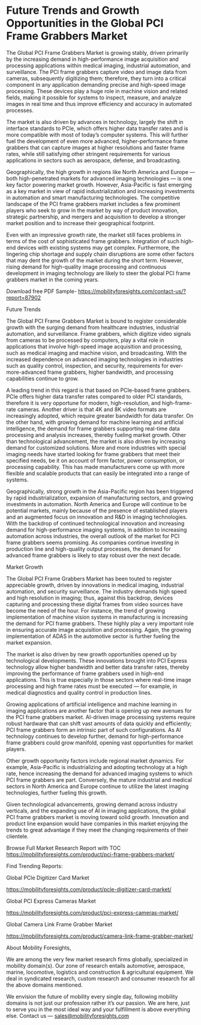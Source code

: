 # Future Trends and Growth Opportunities in the Global PCI Frame Grabbers Market
The Global PCI Frame Grabbers Market is growing stably, driven primarily by the increasing demand in high-performance image acquisition and processing applications within medical imaging, industrial automation, and surveillance. The PCI frame grabbers capture video and image data from cameras, subsequently digitizing them; therefore, they turn into a critical component in any application demanding precise and high-speed image processing. These devices play a huge role in machine vision and related fields, making it possible for systems to inspect, measure, and analyze images in real time and thus improve efficiency and accuracy in automated processes.

The market is also driven by advances in technology, largely the shift in interface standards to PCIe, which offers higher data transfer rates and is more compatible with most of today’s computer systems. This will further fuel the development of even more advanced, higher-performance frame grabbers that can capture images at higher resolutions and faster frame rates, while still satisfying other stringent requirements for various applications in sectors such as aerospace, defense, and broadcasting.

Geographically, the high growth in regions like North America and Europe — both high-penetrated markets for advanced imaging technologies — is one key factor powering market growth. However, Asia-Pacific is fast emerging as a key market in view of rapid industrialization and increasing investments in automation and smart manufacturing technologies. The competitive landscape of the PCI frame grabbers market includes a few prominent players who seek to grow in the market by way of product innovation, strategic partnership, and mergers and acquisition to develop a stronger market position and to increase their geographical footprint.

Even with an impressive growth rate, the market still faces problems in terms of the cost of sophisticated frame grabbers. Integration of such high-end devices with existing systems may get complex. Furthermore, the lingering chip shortage and supply chain disruptions are some other factors that may dent the growth of the market during the short term. However, rising demand for high-quality image processing and continuous development in imaging technology are likely to steer the global PCI frame grabbers market in the coming years.

Download free PDF Sample- https://mobilityforesights.com/contact-us/?report=87902

Future Trends

The Global PCI Frame Grabbers Market is bound to register considerable growth with the surging demand from healthcare industries, industrial automation, and surveillance. Frame grabbers, which digitize video signals from cameras to be processed by computers, play a vital role in applications that involve high-speed image acquisition and processing, such as medical imaging and machine vision, and broadcasting. With the increased dependence on advanced imaging technologies in industries such as quality control, inspection, and security, requirements for ever-more-advanced frame grabbers, higher bandwidth, and processing capabilities continue to grow.

A leading trend in this regard is that based on PCIe-based frame grabbers. PCIe offers higher data transfer rates compared to older PCI standards, therefore it is very opportune for modern, high-resolution, and high-frame-rate cameras. Another driver is that 4K and 8K video formats are increasingly adopted, which require greater bandwidth for data transfer. On the other hand, with growing demand for machine learning and artificial intelligence, the demand for frame grabbers supporting real-time data processing and analysis increases, thereby fueling market growth. Other than technological advancement, the market is also driven by increasing demand for customized solutions. More and more industries with special imaging needs have started looking for frame grabbers that meet their specified needs, be it on account of form factor, power consumption, or processing capability. This has made manufacturers come up with more flexible and scalable products that can easily be integrated into a range of systems.

Geographically, strong growth in the Asia-Pacific region has been triggered by rapid industrialization, expansion of manufacturing sectors, and growing investments in automation. North America and Europe will continue to be potential markets, mainly because of the presence of established players and an augmented focus on innovation and R&D in imaging technologies. With the backdrop of continued technological innovation and increasing demand for high-performance imaging systems, in addition to increasing automation across industries, the overall outlook of the market for PCI frame grabbers seems promising. As companies continue investing in production line and high-quality output processes, the demand for advanced frame grabbers is likely to stay robust over the next decade.

Market Growth

The Global PCI Frame Grabbers Market has been touted to register appreciable growth, driven by innovations in medical imaging, industrial automation, and security surveillance. The industry demands high speed and high resolution in imaging; thus, against this backdrop, devices capturing and processing these digital frames from video sources have become the need of the hour. For instance, the trend of growing implementation of machine vision systems in manufacturing is increasing the demand for PCI frame grabbers. These highly play a very important role in ensuring accurate image acquisition and processing. Again, the growing implementation of ADAS in the automotive sector is further fueling the market expansion.

The market is also driven by new growth opportunities opened up by technological developments. These innovations brought into PCI Express technology allow higher bandwidth and better data transfer rates, thereby improving the performance of frame grabbers used in high-end applications. This is true especially in those sectors where real-time image processing and high frame rates must be executed — for example, in medical diagnostics and quality control in production lines.

Growing applications of artificial intelligence and machine learning in imaging applications are another factor that is opening up new avenues for the PCI frame grabbers market. AI-driven image processing systems require robust hardware that can shift vast amounts of data quickly and efficiently; PCI frame grabbers form an intrinsic part of such configurations. As AI technology continues to develop further, demand for high-performance frame grabbers could grow manifold, opening vast opportunities for market players.

Other growth opportunity factors include regional market dynamics. For example, Asia-Pacific is industrializing and adopting technology at a high rate, hence increasing the demand for advanced imaging systems to which PCI frame grabbers are part. Conversely, the mature industrial and medical sectors in North America and Europe continue to utilize the latest imaging technologies, further fueling this growth.

Given technological advancements, growing demand across industry verticals, and the expanding use of AI in imaging applications, the global PCI frame grabbers market is moving toward solid growth. Innovation and product line expansion would have companies in this market enjoying the trends to great advantage if they meet the changing requirements of their clientele.

Browse Full Market Research Report with TOC https://mobilityforesights.com/product/pci-frame-grabbers-market/

Find Trending Reports:

Global PCle Digitizer Card Market

https://mobilityforesights.com/product/pcle-digitizer-card-market/

Global PCI Express Cameras Market

https://mobilityforesights.com/product/pci-express-cameras-market/

Global Camera Link Frame Grabber Market

https://mobilityforesights.com/product/camera-link-frame-grabber-market/

About Mobility Foresights,

We are among the very few market research firms globally, specialized in mobility domain(s). Our zone of research entails automotive, aerospace, marine, locomotive, logistics and construction & agricultural equipment. We deal in syndicated research, custom research and consumer research for all the above domains mentioned.

We envision the future of mobility every single day, following mobility domains is not just our profession rather it’s our passion. We are here, just to serve you in the most ideal way and your fulfillment is above everything else. Contact us — sales@mobilityforesights.com
